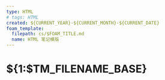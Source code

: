 ```yaml
---
type: HTML
# tags: HTML
created: ${CURRENT_YEAR}-${CURRENT_MONTH}-${CURRENT_DATE}
foam_template:
  filepath: cs/$FOAM_TITLE.md
  name: HTML 笔记模版
---
```


# ${1:$TM_FILENAME_BASE}
